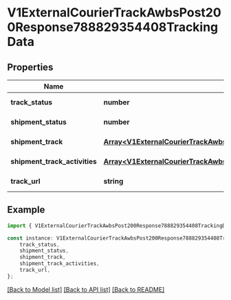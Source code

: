 # V1ExternalCourierTrackAwbsPost200Response788829354408TrackingData


## Properties

Name | Type | Description | Notes
------------ | ------------- | ------------- | -------------
**track_status** | **number** |  | [default to undefined]
**shipment_status** | **number** |  | [default to undefined]
**shipment_track** | [**Array&lt;V1ExternalCourierTrackAwbsPost200Response788829354408TrackingDataShipmentTrackInner&gt;**](V1ExternalCourierTrackAwbsPost200Response788829354408TrackingDataShipmentTrackInner.md) |  | [default to undefined]
**shipment_track_activities** | [**Array&lt;V1ExternalCourierTrackAwbsPost200Response788829354408TrackingDataShipmentTrackActivitiesInner&gt;**](V1ExternalCourierTrackAwbsPost200Response788829354408TrackingDataShipmentTrackActivitiesInner.md) |  | [default to undefined]
**track_url** | **string** |  | [default to undefined]

## Example

```typescript
import { V1ExternalCourierTrackAwbsPost200Response788829354408TrackingData } from './api';

const instance: V1ExternalCourierTrackAwbsPost200Response788829354408TrackingData = {
    track_status,
    shipment_status,
    shipment_track,
    shipment_track_activities,
    track_url,
};
```

[[Back to Model list]](../README.md#documentation-for-models) [[Back to API list]](../README.md#documentation-for-api-endpoints) [[Back to README]](../README.md)
